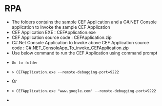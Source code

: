 # RPA
- The folders contains the sample CEF Application and a C#.NET Console application to Invoke the sample CEF Application
- CEF Application EXE : CEFApplication.exe
- CEF Application source code : CEFApplication.zip
- C#.Net Console Application to Invoke above CEF Application source code : C#.NET_ConsoleApp_To_invoke_CEFApplication.zip
- Use below command to run the CEF Application using command prompt
-     Go to folder
-     > CEFApplication.exe --remote-debugging-port=9222

- Or
-     > CEFApplication.exe "www.google.com" --remote-debugging-port=9222

- 


